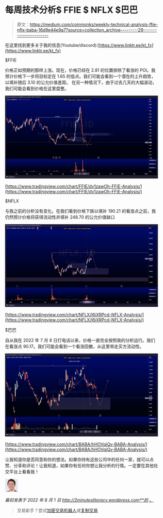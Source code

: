 # 每周技术分析$ FFIE $ NFLX $巴巴

> 原文：<https://medium.com/coinmonks/weekly-technical-analysis-ffie-nflx-baba-16d9e44e9a7?source=collection_archive---------29----------------------->

在这里找到更多关于我的信息(Youtube/discord):[https://www.linktr.ee/kt_fx](https://www.linktr.ee/kt_fx)

$FFIE

价格正如预期的那样上涨。现在，价格已经在 2.81 的位置排除了看涨的 POI。我预计价格下一步将目标定在 1.65 的低点。我们可能会看到一个潜在的上升趋势，以填补随后 3.10 的公允价值差距。
在另一种情况下，由于过去几天的大幅波动，我们可能会看到价格在这里盘整。

![](img/4be2467386162ebc9c204ff2213d6070.png)

[https://www.tradingview.com/chart/FFIE/dv1zawOh-FFIE-Analysis/](https://www.tradingview.com/chart/FFIE/dv1zawOh-FFIE-Analysis/)

$NFLX

与我之前的分析没有变化。在我们看到价格下跌以填补 190.21 的看涨点之前，我仍然预计价格将获得流动性并填补 248.70 的公允价值缺口

![](img/6c88adb8adaa52348297eb96667a7753.png)

[https://www.tradingview.com/chart/NFLX/l6iXRPcd-NFLX-Analysis/](https://www.tradingview.com/chart/NFLX/l6iXRPcd-NFLX-Analysis/)

$巴巴

自从我在 2022 年 7 月 8 日打电话以来，价格一直完全按照我的分析运行。我们在看涨点 90.17。我们可能会看到一个看涨回撤，从这里带走买方流动性。

![](img/8b8afe4e0df5a9b81ff5a0949f35208c.png)

[https://www.tradingview.com/chart/BABA/hHOVqjQv-BABA-Analysis/](https://www.tradingview.com/chart/BABA/hHOVqjQv-BABA-Analysis/)

让我知道你是否同意和你的想法。如果你持有这些公司中的任何一家，就可以点赞、分享和评论！让我知道，如果你有任何你想让我分析的行情。一定要在其他社交平台上看看我！

![](img/c4e987716ab58fd980a0046747f9792c.png)

*最初发表于 2022 年 8 月 1 日 http://2minutesliteracy.wordpress.com**的* [*。*](https://2minutesliteracy.wordpress.com/2022/08/02/weekly-technical-analysis-ffie-nflx-baba/)

> 交易新手？尝试[加密交易机器人](/coinmonks/crypto-trading-bot-c2ffce8acb2a)或[复制交易](/coinmonks/top-10-crypto-copy-trading-platforms-for-beginners-d0c37c7d698c)